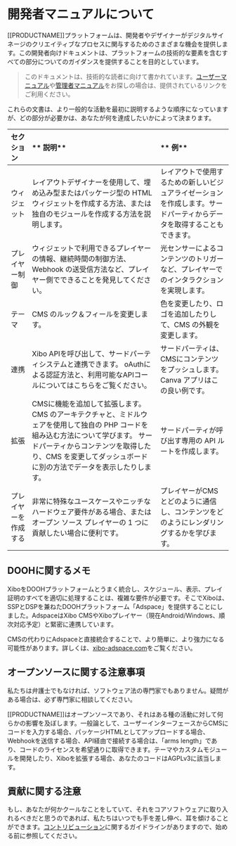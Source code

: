 <!--toc=about-->

# 開発者マニュアルについて

[[PRODUCTNAME]]プラットフォームは、開発者やデザイナーがデジタルサイネージのクリエイティブなプロセスに関与するためのさまざまな機会を提供します。この開発者向けドキュメントは、プラットフォームの技術的な要素を含むすべての部分についてのガイダンスを提供することを目的としています。

> このドキュメントは、技術的な読者に向けて書かれています。[ユーザーマニュアル](/manual/ja/index.html)や[管理者マニュアル](/admin-manual/ja/index.html)をお探しの場合は、提供されているリンクをご利用ください。

これらの文書は、より一般的な活動を最初に説明するような順序になっていますが、どの部分が必要かは、あなたが何を達成したいかによって決まります。

| **セクション** | ** 説明** | ** 例** |
|:-----------|:-----------|:------------|
|ウィジェット |レイアウトデザイナーを使用して、埋め込み型またはパッケージ型の HTML ウィジェットを作成する方法、または独自のモジュールを作成する方法を説明します。 |レイアウトで使用するための新しいビジュアライゼーションを作成します。サードパーティからデータを取得することもできます。 |
|プレイヤー制御 |ウィジェットで利用できるプレイヤーの情報、継続時間の制御方法、Webhook の送受信方法など、プレイヤー側でできることを発見してください。 |光センサーによるコンテンツのトリガーなど、プレイヤーでのインタラクションを実現します。 |
|テーマ |CMS のルック＆フィールを変更します。 |色を変更したり、ロゴを追加したりして、CMS の外観を変更します。|
|連携 |Xibo APIを呼び出して、サードパーティシステムと連携できます。 oAuthによる認証方法と、利用可能なAPIコールについてはこちらをご覧ください。|サードパーティは、CMSにコンテンツをプッシュします。Canva アプリはこの良い例です。 |
|拡張 |CMSに機能を追加して拡張します。CMS のアーキテクチャと、ミドルウェアを使用して独自の PHP コードを組み込む方法について学びます。	サードパーティからコンテンツを取得したり、CMS を変更してダッシュボードに別の方法でデータを表示したりします。 |サードパーティが呼び出す専用の API ルートを作成します。 |
|プレイヤーを作成する |非常に特殊なユースケースやニッチなハードウェア要件がある場合、またはオープン ソース プレイヤーの 1 つに貢献したい場合に便利です。 |プレイヤーがCMSとどのように通信し、コンテンツをどのようにレンダリングするかを学びます。|

## DOOHに関するメモ

XiboをDOOHプラットフォームとうまく統合し、スケジュール、表示、プレイ証明のすべてを適切に処理することは、複雑な要件が必要です。そこでXiboは、SSPとDSPを兼ねたDOOHプラットフォーム「Adspace」を提供することにしました。AdspaceはXibo CMSやXiboプレイヤー（現在Android/Windows、順次対応予定）と緊密に連携しています。

CMSの代わりにAdspaceと直接統合することで、より簡単に、より強力になる可能性があります。詳しくは、[xibo-adspace.com](https://xibo-adspace.com/)をご覧ください。

## オープンソースに関する注意事項

私たちは弁護士でもなければ、ソフトウェア法の専門家でもありません。疑問がある場合は、必ず専門家に相談してください。

[[PRODUCTNAME]]はオープンソースであり、それはある種の活動に対して何らかの影響を及ぼします。一般論として、ユーザーインターフェースからCMSにコードを入力する場合、パッケージHTMLとしてアップロードする場合、Webhookを送信する場合、API経由で接続する場合は、「arms length」であり、コードのライセンスを希望通りに取得できます。テーマやカスタムモジュールを開発したり、Xiboを拡張する場合、あなたのコードはAGPLv3に該当します。

## 貢献に関する注意

もし、あなたが何かクールなことをしていて、それをコアソフトウェアに取り入れるべきだと思うのであれば、私たちはいつでも手を差し伸べ、耳を傾けることができます。[コントリビューション](contributing.html)に関するガイドラインがありますので、始める前に参照してください。
